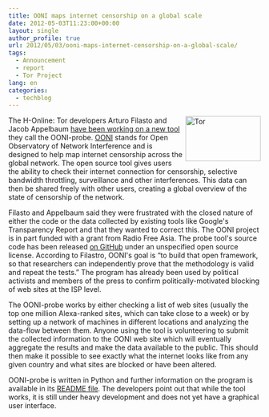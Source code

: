 ```yaml
---
title: OONI maps internet censorship on a global scale
date: 2012-05-03T11:23:00+00:00
layout: single
author_profile: true
url: 2012/05/03/ooni-maps-internet-censorship-on-a-global-scale/
tags:
  - Announcement
  - report
  - Tor Project
lang: en
categories: 
  - techblog
---
```

[<img title="Tor" border="0" alt="Tor" align="right" src="http://lh5.ggpht.com/-KRvUmO1cxZM/T6JjmxyfP0I/AAAAAAAAF2M/TJWhCdYMedU/Tor_thumb.png?imgmax=800" width="150" height="90" />](http://lh3.ggpht.com/-U_Zc82XqoDU/T6JjlBcISmI/AAAAAAAAF2E/Y7tVcLjB94I/s1600-h/Tor%25255B2%25255D.png)The H-Online: Tor developers Arturo Filasto and Jacob Appelbaum [have been working on a new tool](http://www.forbes.com/sites/andygreenberg/2012/04/30/the-tor-projects-new-tool-aims-to-map-out-internet-censorship/) they call the OONI-probe. [OONI](http://ooni.nu/) stands for Open Observatory of Network Interference and is designed to help map internet censorship across the global network. The open source tool gives users the ability to check their internet connection for censorship, selective bandwidth throttling, surveillance and other interferences. This data can then be shared freely with other users, creating a global overview of the state of censorship of the network. 

Filasto and Appelbaum said they were frustrated with the closed nature of either the code or the data collected by existing tools like Google's Transparency Report and that they wanted to correct this. The OONI project is in part funded with a grant from Radio Free Asia. The probe tool's source code has been released [on GitHub](https://github.com/hellais/ooni-probe) under an unspecified open source license. According to Filastro, OONI's goal is “to build that open framework, so that researchers can independently prove that the methodology is valid and repeat the tests.” The program has already been used by political activists and members of the press to confirm politically-motivated blocking of web sites at the ISP level. 

The OONI-probe works by either checking a list of web sites (usually the top one million Alexa-ranked sites, which can take close to a week) or by setting up a network of machines in different locations and analyzing the data-flow between them. Anyone using the tool is volunteering to submit the collected information to the OONI web site which will eventually aggregate the results and make the data available to the public. This should then make it possible to see exactly what the internet looks like from any given country and what sites are blocked or have been altered. 

OONI-probe is written in Python and further information on the program is available in its [README file](https://github.com/hellais/ooni-probe/blob/master/README). The developers point out that while the tool works, it is still under heavy development and does not yet have a graphical user interface.
